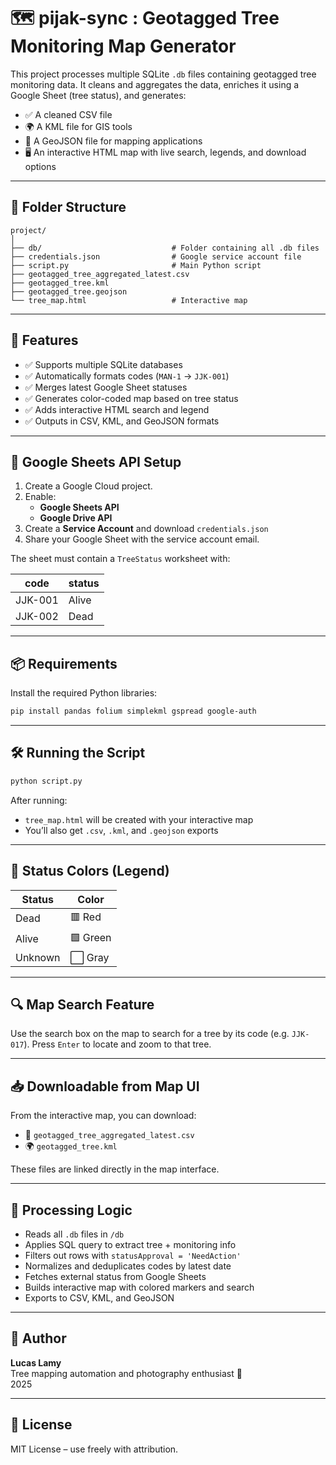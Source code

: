 
# 🗺️ pijak-sync : Geotagged Tree Monitoring Map Generator

This project processes multiple SQLite `.db` files containing geotagged tree monitoring data. It cleans and aggregates the data, enriches it using a Google Sheet (tree status), and generates:

- ✅ A cleaned CSV file
- 🌍 A KML file for GIS tools
- 🧭 A GeoJSON file for mapping applications
- 🖥️ An interactive HTML map with live search, legends, and download options

---

## 📁 Folder Structure

```
project/
│
├── db/                             # Folder containing all .db files
├── credentials.json                # Google service account file
├── script.py                       # Main Python script
├── geotagged_tree_aggregated_latest.csv
├── geotagged_tree.kml
├── geotagged_tree.geojson
└── tree_map.html                   # Interactive map
```

---

## 🚀 Features

- ✅ Supports multiple SQLite databases
- ✅ Automatically formats codes (`MAN-1` → `JJK-001`)
- ✅ Merges latest Google Sheet statuses
- ✅ Generates color-coded map based on tree status
- ✅ Adds interactive HTML search and legend
- ✅ Outputs in CSV, KML, and GeoJSON formats

---

## 🔐 Google Sheets API Setup

1. Create a Google Cloud project.
2. Enable:
   - **Google Sheets API**
   - **Google Drive API**
3. Create a **Service Account** and download `credentials.json`
4. Share your Google Sheet with the service account email.

The sheet must contain a `TreeStatus` worksheet with:

| code    | status  |
|---------|---------|
| JJK-001 | Alive   |
| JJK-002 | Dead    |

---

## 📦 Requirements

Install the required Python libraries:

```bash
pip install pandas folium simplekml gspread google-auth
```

---

## 🛠️ Running the Script

```bash
python script.py
```

After running:

- `tree_map.html` will be created with your interactive map
- You’ll also get `.csv`, `.kml`, and `.geojson` exports

---

## 🎨 Status Colors (Legend)

| Status   | Color     |
|----------|-----------|
| Dead     | 🟥 Red     |
| Alive    | 🟩 Green   |
| Unknown  | ⬜ Gray    |

---

## 🔍 Map Search Feature

Use the search box on the map to search for a tree by its code (e.g. `JJK-017`). Press `Enter` to locate and zoom to that tree.

---

## 📥 Downloadable from Map UI

From the interactive map, you can download:

- 📄 `geotagged_tree_aggregated_latest.csv`
- 🌍 `geotagged_tree.kml`

These files are linked directly in the map interface.

---

## 🔄 Processing Logic

- Reads all `.db` files in `/db`
- Applies SQL query to extract tree + monitoring info
- Filters out rows with `statusApproval = 'NeedAction'`
- Normalizes and deduplicates codes by latest date
- Fetches external status from Google Sheets
- Builds interactive map with colored markers and search
- Exports to CSV, KML, and GeoJSON

---

## 👤 Author

**Lucas Lamy**  
Tree mapping automation and photography enthusiast 🌱  
2025

---

## 📜 License

MIT License – use freely with attribution.

